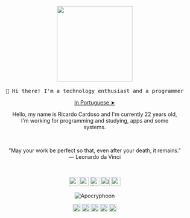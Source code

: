 <!-- HEADER -->
<p align="center">
  <img src="https://user-images.githubusercontent.com/32386767/96053419-013f0c80-0e6f-11eb-8e90-b25f70b99a03.gif" height="200" width="200"/>
   <br><br>
  <samp>
    👋 Hi there! I'm a technology enthusiast and a programmer
  </samp>
  <p align="center"><a href="./README.pt-br.md">In Portuguese ➤</a></p>
  
</p>

<!-- ABOUT OF ME -->
<p align="center" style="text-align: center;">
Hello, my name is Ricardo Cardoso and I'm currently 22 years old,<br> I'm working for programming and studying, apps and some<br> systems.
</p>
<!-- QUOTE -->
<br>
<p align="center">
"May your work be perfect so that, even after your death, it remains."
<br>
― Leonardo da Vinci
</p>
<br>

<!-- SOCIAL MEDIAS -->
<p align="center">
<img src="https://devicons.github.io/devicon/devicon.git/icons/react/react-original-wordmark.svg" alt="react" width="24" height="24"/>
<img src="https://devicons.github.io/devicon/devicon.git/icons/css3/css3-original-wordmark.svg" alt="css3"  width="24" height="24"/>
<img src="https://devicons.github.io/devicon/devicon.git/icons/html5/html5-original-wordmark.svg" alt="html5"  width="24" height="24"/>
<img src="https://devicons.github.io/devicon/devicon.git/icons/javascript/javascript-original.svg" alt="javascript" width="24" height="24"/>
<img src="https://devicons.github.io/devicon/devicon.git/icons/nodejs/nodejs-original.svg" alt="nodejs" width="24" height="24"/></p><p align="center">
<img src="https://github-readme-stats.vercel.app/api?username=Apocryphoon&show_icons=true" alt="Apocryphoon"/>
</p>

<p align="center">
<a href="https://twitter.com/Apocryphoon_" target="blank"><img align="center" src="https://cdn.jsdelivr.net/npm/simple-icons@3.0.1/icons/twitter.svg" alt="miguelrisquelme" height="20" width="20" /></a>
<a href="https://linkedin.com/in/ricardonb/" target="blank"><img align="center" src="https://cdn.jsdelivr.net/npm/simple-icons@3.0.1/icons/linkedin.svg" alt="miguelrisquelme" height="20" width="20" /></a>
<a href="https://pt.stackoverflow.com/users/173471/apocryphoon" target="blank"><img align="center" src="https://cdn.jsdelivr.net/npm/simple-icons@3.0.1/icons/stackoverflow.svg" alt="miguelrisquelme" height="20" width="20" /></a>
<a href="https://fb.com/Ricardonb" target="blank"><img align="center" src="https://cdn.jsdelivr.net/npm/simple-icons@3.0.1/icons/facebook.svg" alt="miguelrisquelme" height="20" width="20" /></a>
<a href="https://instagram.com/apocryphoon_" target="blank"><img align="center" src="https://cdn.jsdelivr.net/npm/simple-icons@3.0.1/icons/instagram.svg" alt="miguelrisquelme" height="20" width="20" /></a>
</p>

